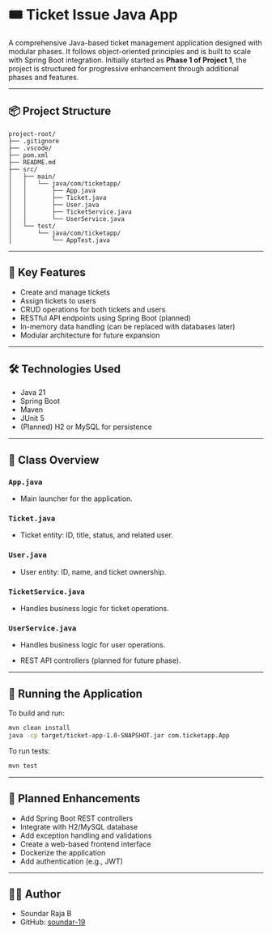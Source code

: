 # 🎟️ Ticket Issue Java App

A comprehensive Java-based ticket management application designed with modular phases. It follows object-oriented principles and is built to scale with Spring Boot integration. Initially started as **Phase 1 of Project 1**, the project is structured for progressive enhancement through additional phases and features.

---

## 📦 Project Structure

```text
project-root/
├── .gitignore
├── .vscode/
├── pom.xml
├── README.md
├── src/
│   ├── main/
│   │   └── java/com/ticketapp/
│   │       ├── App.java
│   │       ├── Ticket.java
│   │       ├── User.java
│   │       ├── TicketService.java
│   │       └── UserService.java
│   └── test/
│       └── java/com/ticketapp/
│           └── AppTest.java
```

---

## 🚀 Key Features

* Create and manage tickets
* Assign tickets to users
* CRUD operations for both tickets and users
* RESTful API endpoints using Spring Boot (planned)
* In-memory data handling (can be replaced with databases later)
* Modular architecture for future expansion

---

## 🛠️ Technologies Used

* Java 21
* Spring Boot
* Maven
* JUnit 5
* (Planned) H2 or MySQL for persistence

---

## 📄 Class Overview

### `App.java`

* Main launcher for the application.

### `Ticket.java`

* Ticket entity: ID, title, status, and related user.

### `User.java`

* User entity: ID, name, and ticket ownership.

### `TicketService.java`

* Handles business logic for ticket operations.

### `UserService.java`

* Handles business logic for user operations.

* REST API controllers (planned for future phase).

---

## 🧪 Running the Application

To build and run:

```bash
mvn clean install
java -cp target/ticket-app-1.0-SNAPSHOT.jar com.ticketapp.App
```

To run tests:

```bash
mvn test
```

---

## 🧱 Planned Enhancements

* Add Spring Boot REST controllers
* Integrate with H2/MySQL database
* Add exception handling and validations
* Create a web-based frontend interface
* Dockerize the application
* Add authentication (e.g., JWT)

---

## 👨‍💻 Author

* Soundar Raja B
* GitHub: [soundar-19](https://github.com/soundar-19)
